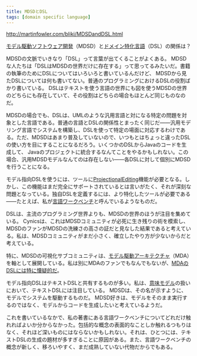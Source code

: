 ```yaml
---
title: MDSDとDSL
tags: [domain specific language]
---
```


http://martinfowler.com/bliki/MDSDandDSL.html



[モデル駆動ソフトウェア開発](/ModelDrivenSoftwareDevelopment)（MDSD）と[ドメイン特化言語](/DomainSpecificLanguage)（DSL）の関係は？

MDSDの文脈でいきなり「DSL」って言葉が出てくることがよくある。 MDSDな人たちは「DSLはMDSDの世界だけに存在する」って思ってるみたいだ。書籍の執筆のためにDSLについてはいろいろと書いているんだけど、 MDSDから見たDSLについては何も書いてない。普通のプログラミングにおけるDSLの役割ばかり書いている。 DSLはテキストを使う言語の世界にも図を使うMDSDの世界のどちらにも存在していて、その役割はどちらの場合もほとんど同じものなのだ。

MDSDの場合でも、DSLは、UMLのような汎用言語と対になる特定の問題を対象とした言語である。普通の言語とDSLの関係性とまったく同じだ——汎用モデリング言語でシステムを構築し、DSLを使って特定の場面に対応するわけである。ただ、MDSDはあまり普及していないので、いつもとはちょっと違ったDSLの使い方を目にすることになるだろう。いくつかのDSLからJavaのコードを生成して、 Javaのプロジェクトに統合するなんてことをやるかもしれない。この場合、汎用MDSDモデルなんてのは存在しない——各DSLに対して個別にMDSDを行うことになる。

モデル指向DSLを使うには、ツールに[ProjectionalEditing](http://martinfowler.com/bliki/ProjectionalEditing.html)機能が必要となる。しかし、この機能はまだ完全にサポートされているとは言いがたく、それが深刻な問題となっている。独自DSLを定義するには、より特化したツールが必要である——たとえば、私が[言語ワークベンチ](/LanguageWorkbench)と呼んでいるようなものだ。

DSLは、主流のプログラミング世界よりも、MDSDの世界のほうが注目を集めている。 Cynicsは、これはMDSDコミュニティが必死に生き残りの術を模索し、MDSDのファンがMDSDの洗練さの高さの証だと見なした結果であると考えている。私は、MDSDコミュニティがまだ小さく、確立したやり方が少ないからだと考えている。

特に、MDSDの可視化サブコミュニティは、[モデル駆動アーキテクチャ](/ModelDrivenArchitecture)（MDA）を軸として展開している。私は別にMDAのファンでもなんでもないが、[MDAのDSLには特に懐疑的だ](http://martinfowler.com/articles/mdaLanguageWorkbench.html)。

モデル指向DSLはテキストDSLと共有するものが多い。私は、[意味モデル](http://martinfowler.com/dslwip/SemanticModel.html)の扱いにおいて、テキストDSLには注目している。 MDSDは、その名が示すように、モデルでシステムを駆動するものだ。 MDSD好きは、モデルをそのまま実行するのではなく、モデルからコードを生成したいと考えているようだ。

これを書いているなかで、私の著書にある言語ワークベンチについてどれだけ触れればよいか分からなかった。包括的な概念の表面的なことしか触れるつもりはなく、それほど深いものにはならないかもしれない。それは、ひとつには、テキストDSLの生成の題材が多すぎることに原因がある。また、言語ワークベンチの概念が新しく、移ろいやすく、まだ成熟していない代物だからでもある。
